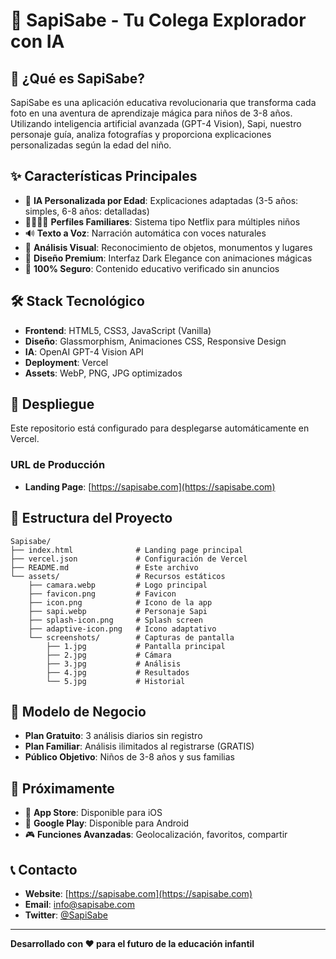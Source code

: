 # 🚀 SapiSabe - Tu Colega Explorador con IA

## 📱 ¿Qué es SapiSabe?

SapiSabe es una aplicación educativa revolucionaria que transforma cada foto en una aventura de aprendizaje mágica para niños de 3-8 años. Utilizando inteligencia artificial avanzada (GPT-4 Vision), Sapi, nuestro personaje guía, analiza fotografías y proporciona explicaciones personalizadas según la edad del niño.

## ✨ Características Principales

- 🤖 **IA Personalizada por Edad**: Explicaciones adaptadas (3-5 años: simples, 6-8 años: detalladas)
- 👨‍👩‍👧‍👦 **Perfiles Familiares**: Sistema tipo Netflix para múltiples niños
- 🔊 **Texto a Voz**: Narración automática con voces naturales
- 📸 **Análisis Visual**: Reconocimiento de objetos, monumentos y lugares
- 🎨 **Diseño Premium**: Interfaz Dark Elegance con animaciones mágicas
- 💖 **100% Seguro**: Contenido educativo verificado sin anuncios

## 🛠️ Stack Tecnológico

- **Frontend**: HTML5, CSS3, JavaScript (Vanilla)
- **Diseño**: Glassmorphism, Animaciones CSS, Responsive Design
- **IA**: OpenAI GPT-4 Vision API
- **Deployment**: Vercel
- **Assets**: WebP, PNG, JPG optimizados

## 🚀 Despliegue

Este repositorio está configurado para desplegarse automáticamente en Vercel.

### URL de Producción
- **Landing Page**: [https://sapisabe.com](https://sapisabe.com)

## 📁 Estructura del Proyecto

```
Sapisabe/
├── index.html              # Landing page principal
├── vercel.json             # Configuración de Vercel
├── README.md               # Este archivo
└── assets/                 # Recursos estáticos
    ├── camara.webp         # Logo principal
    ├── favicon.png         # Favicon
    ├── icon.png            # Icono de la app
    ├── sapi.webp           # Personaje Sapi
    ├── splash-icon.png     # Splash screen
    ├── adaptive-icon.png   # Icono adaptativo
    └── screenshots/        # Capturas de pantalla
        ├── 1.jpg           # Pantalla principal
        ├── 2.jpg           # Cámara
        ├── 3.jpg           # Análisis
        ├── 4.jpg           # Resultados
        └── 5.jpg           # Historial
```

## 🎯 Modelo de Negocio

- **Plan Gratuito**: 3 análisis diarios sin registro
- **Plan Familiar**: Análisis ilimitados al registrarse (GRATIS)
- **Público Objetivo**: Niños de 3-8 años y sus familias

## 🌟 Próximamente

- 📱 **App Store**: Disponible para iOS
- 🤖 **Google Play**: Disponible para Android
- 🎮 **Funciones Avanzadas**: Geolocalización, favoritos, compartir

## 📞 Contacto

- **Website**: [https://sapisabe.com](https://sapisabe.com)
- **Email**: info@sapisabe.com
- **Twitter**: [@SapiSabe](https://twitter.com/SapiSabe)

---

**Desarrollado con ❤️ para el futuro de la educación infantil** 
